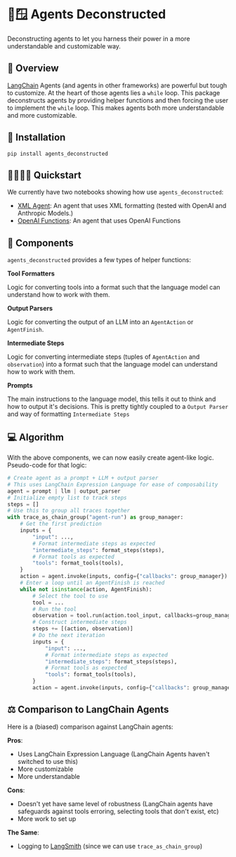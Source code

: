 # 🤖🪟 Agents Deconstructed

Deconstructing agents to let you harness their power in a more understandable and customizable way.

## 🚀 Overview

[LangChain](https://github.com/langchain-ai/langchain) Agents (and agents in other frameworks) are powerful but tough to customize.
At the heart of those agents lies a `while` loop.
This package deconstructs agents by providing helper functions and then forcing the user to implement the `while` loop.
This makes agents both more understandable and more customizable.

## 📄 Installation
`pip install agents_deconstructed`

## 👨‍👩‍👧‍👦  Quickstart

We currently have two notebooks showing how use `agents_deconstructed`:

- [XML Agent](notebooks/xml.ipynb): An agent that uses XML formatting (tested with OpenAI and Anthropic Models.)
- [OpenAI Functions](notebooks/openai_functions.ipynb): An agent that uses OpenAI Functions

## 🔧 Components

`agents_deconstructed` provides a few types of helper functions:

**Tool Formatters**

Logic for converting tools into a format such that the language model can understand how to work with them.

**Output Parsers**

Logic for converting the output of an LLM into an `AgentAction` or `AgentFinish`.

**Intermediate Steps**

Logic for converting intermediate steps (tuples of `AgentAction` and `observation`) into a format such that the language model can understand how to work with them.

**Prompts**

The main instructions to the language model, this tells it out to think and how to output it's decisions.
This is pretty tightly coupled to a `Output Parser` and way of formatting `Intermediate Steps`

## 💻 Algorithm

With the above components, we can now easily create agent-like logic.
Pseudo-code for that logic:

```python
# Create agent as a prompt + LLM + output parser
# This uses LangChain Expression Language for ease of composability
agent = prompt | llm | output_parser
# Initialize empty list to track steps
steps = []
# Use this to group all traces together
with trace_as_chain_group("agent-run") as group_manager:
    # Get the first prediction
    inputs = {
        "input": ...,
        # Format intermediate steps as expected
        "intermediate_steps": format_steps(steps),
        # Format tools as expected
        "tools": format_tools(tools),
    }
    action = agent.invoke(inputs, config={"callbacks": group_manager})
    # Enter a loop until an AgentFinish is reached
    while not isinstance(action, AgentFinish):
        # Select the tool to use
        tool = ...
        # Run the tool
        observation = tool.run(action.tool_input, callbacks=group_manager)
        # Construct intermediate steps
        steps += [(action, observation)]
        # Do the next iteration
        inputs = {
            "input": ...,
            # Format intermediate steps as expected
            "intermediate_steps": format_steps(steps),
            # Format tools as expected
            "tools": format_tools(tools),
        }
        action = agent.invoke(inputs, config={"callbacks": group_manager})
```

## ⚖️ Comparison to LangChain Agents

Here is a (biased) comparison against LangChain agents:

**Pros**:

- Uses LangChain Expression Language (LangChain Agents haven't switched to use this)
- More customizable
- More understandable

**Cons**:

- Doesn't yet have same level of robustness (LangChain agents have safeguards against tools erroring, selecting tools that don't exist, etc)
- More work to set up

**The Same**:

- Logging to [LangSmith](https://smith.langchain.com/) (since we can use `trace_as_chain_group`)
